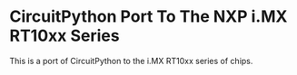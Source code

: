 # CircuitPython Port To The NXP i.MX RT10xx Series

This is a port of CircuitPython to the i.MX RT10xx series of chips.
